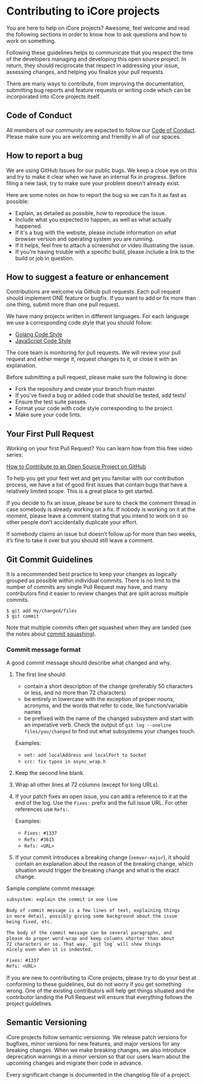 # Contributing to iCore projects

You are here to help on iCore projects? Awesome, feel welcome and read the following sections in order to know how to ask questions and how to work on something.

Following these guidelines helps to communicate that you respect the time of the developers managing and developing this open source project. In return, they should reciprocate that respect in addressing your issue, assessing changes, and helping you finalize your pull requests.

There are many ways to contribute, from improving the documentation, submitting bug reports and feature requests or writing code which can be incorporated into iCore projects itself.

## Code of Conduct

All members of our community are expected to follow our [Code of Conduct][conduct]. Please make sure you are welcoming and friendly in all of our spaces.

## How to report a bug

We are using GitHub Issues for our public bugs. We keep a close eye on this and try to make it clear when we have an internal fix in progress. Before filing a new task, try to make sure your problem doesn’t already exist.

Here are some notes on how to report the bug so we can fix it as fast as possible:

* Explain, as detailed as possible, how to reproduce the issue.
* Include what you expected to happen, as well as what actually happened.
* If it's a bug with the website, please include information on what browser version and operating system you are running.
* If it helps, feel free to attach a screenshot or video illustrating the issue.
* If you're having trouble with a specific build, please include a link to the build or job in question.

## How to suggest a feature or enhancement

Contributions are welcome via Github pull requests. Each pull request should implement ONE feature or bugfix.
If you want to add or fix more than one thing, submit more than one pull request.

We have many projects written in different languages. For each language we use a corresponding code style that you should follow:

* [Golang Code Style][golang_code_style]
* [JavaScript Code Style][js_code_style]

The core team is monitoring for pull requests. We will review your pull request and either merge it,
request changes to it, or close it with an explanation.

Before submitting a pull request, please make sure the following is done:

* Fork the repository and create your branch from master.
* If you’ve fixed a bug or added code that should be tested, add tests!
* Ensure the test suite passes.
* Format your code with code style corresponding to the project.
* Make sure your code lints.

## Your First Pull Request

Working on your first Pull Request? You can learn how from this free video series:

[How to Contribute to an Open Source Project on GitHub][contributeguide]

To help you get your feet wet and get you familiar with our contribution process, we have a list of good first issues that contain bugs that have a relatively limited scope. This is a great place to get started.

If you decide to fix an issue, please be sure to check the comment thread in case somebody is already working on a fix. If nobody is working on it at the moment, please leave a comment stating that you intend to work on it so other people don’t accidentally duplicate your effort.

If somebody claims an issue but doesn’t follow up for more than two weeks, it’s fine to take it over but you should still leave a comment.

## Git Commit Guidelines

It is a recommended best practice to keep your changes as logically grouped
as possible within individual commits. There is no limit to the number of
commits any single Pull Request may have, and many contributors find it easier
to review changes that are split across multiple commits.

```text
$ git add my/changed/files
$ git commit
```

Note that multiple commits often get squashed when they are landed (see the
notes about [commit squashing](#commit-squashing)).

### Commit message format

A good commit message should describe what changed and why.

1. The first line should:
   - contain a short description of the change (preferably 50 characters or
     less, and no more than 72 characters)
   - be entirely in lowercase with the exception of proper nouns, acronyms, and
   the words that refer to code, like function/variable names
   - be prefixed with the name of the changed subsystem and start with an
   imperative verb. Check the output of `git log --oneline files/you/changed` to
   find out what subsystems your changes touch.

   Examples:
   - `net: add localAddress and localPort to Socket`
   - `src: fix typos in async_wrap.h`


2. Keep the second line blank.
3. Wrap all other lines at 72 columns (except for long URLs).

4. If your patch fixes an open issue, you can add a reference to it at the end
of the log. Use the `Fixes:` prefix and the full issue URL. For other references
use `Refs:`.

   Examples:
   - `Fixes: #1337`
   - `Refs: #3615`
   - `Refs: <URL>`

5. If your commit introduces a breaking change (`semver-major`), it should
contain an explanation about the reason of the breaking change, which
situation would trigger the breaking change and what is the exact change.

Sample complete commit message:

```txt
subsystem: explain the commit in one line

Body of commit message is a few lines of text, explaining things
in more detail, possibly giving some background about the issue
being fixed, etc.

The body of the commit message can be several paragraphs, and
please do proper word-wrap and keep columns shorter than about
72 characters or so. That way, `git log` will show things
nicely even when it is indented.

Fixes: #1337
Refs: <URL>
```

If you are new to contributing to iCore projects, please try to do your best at
conforming to these guidelines, but do not worry if you get something wrong.
One of the existing contributors will help get things situated and the
contributor landing the Pull Request will ensure that everything follows
the project guidelines.

## Semantic Versioning

iCore projects follow semantic versioning. We release patch versions for bugfixes, minor versions for new features, and major versions for any breaking changes. When we make breaking changes, we also introduce deprecation warnings in a minor version so that our users learn about the upcoming changes and migrate their code in advance.

Every significant change is documented in the changelog file of a project.

[conduct]: CODE_OF_CONDUCT.md
[contributeguide]: https://opensource.guide/how-to-contribute
[golang_code_style]: CODE_STYLE/golang.md
[js_code_style]: CODE_STYLE/js.md
